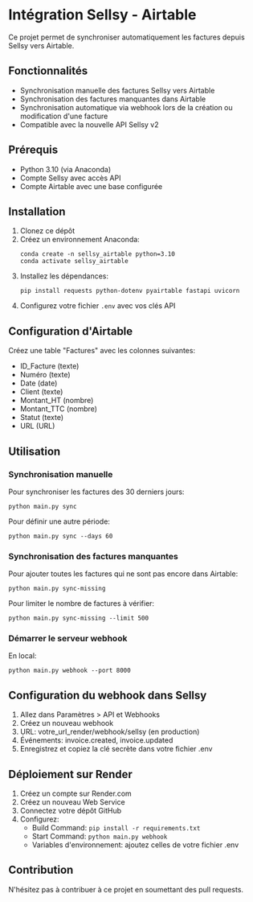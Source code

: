 # Intégration Sellsy - Airtable

Ce projet permet de synchroniser automatiquement les factures depuis Sellsy vers Airtable.

## Fonctionnalités

- Synchronisation manuelle des factures Sellsy vers Airtable
- Synchronisation des factures manquantes dans Airtable
- Synchronisation automatique via webhook lors de la création ou modification d'une facture
- Compatible avec la nouvelle API Sellsy v2

## Prérequis

- Python 3.10 (via Anaconda)
- Compte Sellsy avec accès API
- Compte Airtable avec une base configurée

## Installation

1. Clonez ce dépôt
2. Créez un environnement Anaconda:
   ```
   conda create -n sellsy_airtable python=3.10
   conda activate sellsy_airtable
   ```
3. Installez les dépendances:
   ```
   pip install requests python-dotenv pyairtable fastapi uvicorn
   ```
4. Configurez votre fichier `.env` avec vos clés API

## Configuration d'Airtable

Créez une table "Factures" avec les colonnes suivantes:
- ID_Facture (texte)
- Numéro (texte)
- Date (date)
- Client (texte)
- Montant_HT (nombre)
- Montant_TTC (nombre)
- Statut (texte)
- URL (URL)

## Utilisation

### Synchronisation manuelle

Pour synchroniser les factures des 30 derniers jours:
```
python main.py sync
```

Pour définir une autre période:
```
python main.py sync --days 60
```

### Synchronisation des factures manquantes

Pour ajouter toutes les factures qui ne sont pas encore dans Airtable:
```
python main.py sync-missing
```

Pour limiter le nombre de factures à vérifier:
```
python main.py sync-missing --limit 500
```

### Démarrer le serveur webhook

En local:
```
python main.py webhook --port 8000
```

## Configuration du webhook dans Sellsy

1. Allez dans Paramètres > API et Webhooks
2. Créez un nouveau webhook
3. URL: votre_url_render/webhook/sellsy (en production)
4. Événements: invoice.created, invoice.updated
5. Enregistrez et copiez la clé secrète dans votre fichier .env

## Déploiement sur Render

1. Créez un compte sur Render.com
2. Créez un nouveau Web Service
3. Connectez votre dépôt GitHub
4. Configurez:
   - Build Command: `pip install -r requirements.txt`
   - Start Command: `python main.py webhook`
   - Variables d'environnement: ajoutez celles de votre fichier .env

## Contribution

N'hésitez pas à contribuer à ce projet en soumettant des pull requests.
